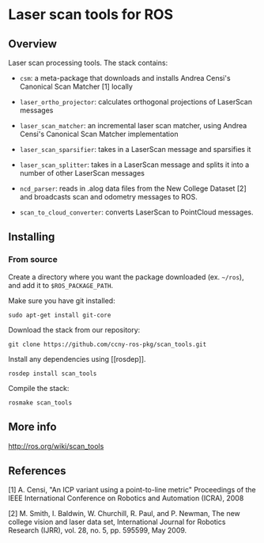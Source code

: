 Laser scan tools for ROS
===================================

Overview
-----------------------------------

Laser scan processing tools. The stack contains:

 * `csm`: a meta-package that downloads and installs Andrea Censi's 
Canonical Scan Matcher [1] locally

 * `laser_ortho_projector`: calculates orthogonal projections of LaserScan messages
 
 * `laser_scan_matcher`: an incremental laser scan matcher, using Andrea Censi's Canonical 
Scan Matcher implementation

 * `laser_scan_sparsifier`: takes in a LaserScan message and sparsifies it

 * `laser_scan_splitter`:  takes in a LaserScan message and splits 
it into a number of other LaserScan messages 

 * `ncd_parser`: reads in .alog data files from the New College Dataset [2]
and broadcasts scan and odometry messages to ROS.

 * `scan_to_cloud_converter`: converts LaserScan to PointCloud messages.

Installing
-----------------------------------

### From source ###

Create a directory where you want the package downloaded (ex. `~/ros`), 
and add it to `$ROS_PACKAGE_PATH`.

Make sure you have git installed:

    sudo apt-get install git-core

Download the stack from our repository:

    git clone https://github.com/ccny-ros-pkg/scan_tools.git

Install any dependencies using [[rosdep]].

    rosdep install scan_tools

Compile the stack:

    rosmake scan_tools

More info
-----------------------------------

http://ros.org/wiki/scan_tools

References
-----------------------------------
 [1] A. Censi, "An ICP variant using a point-to-line metric" Proceedings of the 
IEEE International Conference on Robotics and Automation (ICRA), 2008

 [2] M. Smith, I. Baldwin, W. Churchill, R. Paul, and P. Newman, 
The new college vision and laser data set, International Journal for Robotics 
Research (IJRR), vol. 28, no. 5, pp. 595599, May 2009.
 
